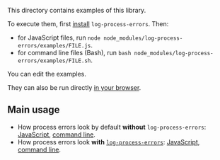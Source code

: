 This directory contains examples of this library.

To execute them, first [install](../README.md#install) `log-process-errors`.
Then:

- for JavaScript files, run
  `node node_modules/log-process-errors/examples/FILE.js`.
- for command line files (Bash), run
  `bash node_modules/log-process-errors/examples/FILE.sh`.

You can edit the examples.

They can also be run directly
[in your browser](https://repl.it/@ehmicky/log-process-errors).

## Main usage

- How process errors look by default **without** `log-process-errors`:
  [JavaScript](before.js), [command line](before.sh).
- How process errors look **with**
  [`log-process-errors`](../docs/API.md#logprocesserrorsoptions):
  [JavaScript](after.js), [command line](after.sh).
